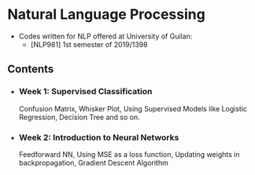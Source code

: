 # Natural Language Processing

* Codes written for NLP offered at University of Guilan:
    * [NLP981] 1st semester of 2019/1398



## Contents

* ### Week 1: Supervised Classification
  Confusion Matrix, Whisker Plot, Using Supervised Models like Logistic Regression, Decision Tree and so on.

* ### Week 2: Introduction to Neural Networks
  Feedforward NN, Using MSE as a loss function, Updating weights in backpropagation, Gradient Descent Algorithm
